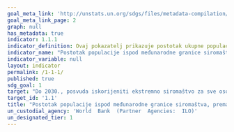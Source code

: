 ```yaml
---
goal_meta_link: 'http://unstats.un.org/sdgs/files/metadata-compilation/Metadata-Goal-1.pdf'
goal_meta_link_page: 2
graph: null
has_metadata: true
indicator: 1.1.1
indicator_definition: Ovaj pokazatelj prikazuje postotak ukupne populacije i postotak zaposlene populacije koja živi u kućanstvima kojima je potrošnja ili dohodak po članu kućanstva ispod međunarodne granice siromaštva koja iznosi US$1.25. 
indicator_name: "Postotak populacije ispod međunarodne granice siromaštva, prema spolu, dobi, statusu zaposlenosti i geografskom području (urbano/ruralno područje)"
indicator_variable: null
layout: indicator
permalink: /1-1-1/
published: true
sdg_goal: 1
target: "Do 2030., posvuda iskorijeniti ekstremno siromaštvo za sve osobe , trenutno mjereno kao osobe koje žive sa manje od $1.25 dnevno "
target_id: '1.1'
title: "Postotak populacije ispod međunarodne granice siromaštva, prema spolu, dobi, statusu zaposlenosti i geografskom području (urbano/ruralno područje)"
un_custodial_agency: 'World  Bank  (Partner  Agencies:  ILO)'
un_designated_tier: 1
---
```

